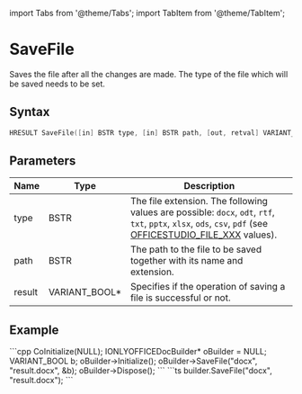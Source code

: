 import Tabs from '@theme/Tabs';
import TabItem from '@theme/TabItem';

# SaveFile

Saves the file after all the changes are made. The type of the file which will be saved needs to be set.

## Syntax

```cpp
HRESULT SaveFile([in] BSTR type, [in] BSTR path, [out, retval] VARIANT_BOOL* result);
```

## Parameters

| **Name** | **Type**      | **Description**                                                                                                                                                                                                |
| -------- | ------------- | -------------------------------------------------------------------------------------------------------------------------------------------------------------------------------------------------------------- |
| type     | BSTR          | The file extension. The following values are possible: `docx`, `odt`, `rtf`, `txt`, `pptx`, `xlsx`, `ods`, `csv`, `pdf` (see [OFFICESTUDIO_FILE_XXX](../../../get-started/supported-formats.md) values). |
| path     | BSTR          | The path to the file to be saved together with its name and extension.                                                                                                                                         |
| result   | VARIANT_BOOL* | Specifies if the operation of saving a file is successful or not.                                                                                                                                              |

## Example

<Tabs>
    <TabItem value="com" label="COM">
        ```cpp
        CoInitialize(NULL);
        IONLYOFFICEDocBuilder* oBuilder = NULL;
        VARIANT_BOOL b;
        oBuilder->Initialize();
        oBuilder->SaveFile("docx", "result.docx", &b);
        oBuilder->Dispose();
        ```
    </TabItem>
    <TabItem value="builder" label=".docbuilder">
        ```ts
        builder.SaveFile("docx", "result.docx");
        ```
    </TabItem>
</Tabs>
